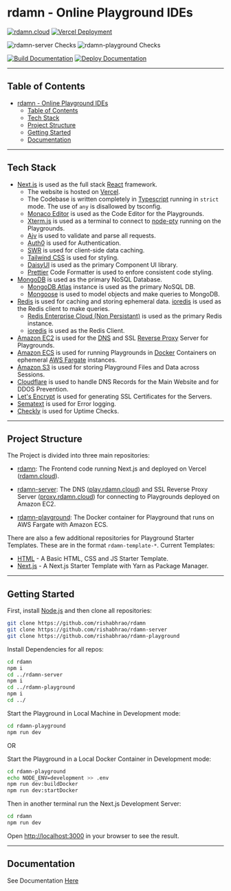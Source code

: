 # rdamn - Online Playground IDEs

[![rdamn.cloud](https://img.shields.io/website?logo=R&down_color=red&logoColor=white&down_message=down&label=rdamn.cloud&style=for-the-badge&up_color=green&up_message=up&url=https%3A%2F%2Frdamn.cloud)](https://rdamn.cloud)
[![Vercel Deployment](https://img.shields.io/github/deployments/rishabhrao/rdamn/production?label=Vercel%20Development&logo=vercel&logoColor=white&style=for-the-badge)](https://github.com/rishabhrao/rdamn/deployments/activity_log?environment=Production)

![rdamn-server Checks](https://img.shields.io/github/workflow/status/rishabhrao/rdamn-server/Check?label=rdamn-server%20Checks&logo=amazon&logoColor=white&style=for-the-badge)
![rdamn-playground Checks](https://img.shields.io/github/workflow/status/rishabhrao/rdamn-playground/Check?label=rdamn-playground%20Checks&logo=amazon&logoColor=white&style=for-the-badge)

[![Build Documentation](https://img.shields.io/github/workflow/status/rishabhrao/rdamn/Deploy%20Documentation/main?label=Build%20Documentation&logo=github-actions&logoColor=white&style=for-the-badge)](https://github.com/rishabhrao/rdamn/actions/workflows/deployDocs.yml)
[![Deploy Documentation](https://img.shields.io/github/deployments/rishabhrao/rdamn/github-pages?label=Deploy%20Documentation&logo=github&logoColor=white&style=for-the-badge)](https://github.com/rishabhrao/rdamn/deployments/activity_log?environment=github-pages)

---

## Table of Contents

- [rdamn - Online Playground IDEs](#rdamn---online-playground-ides)
  - [Table of Contents](#table-of-contents)
  - [Tech Stack](#tech-stack)
  - [Project Structure](#project-structure)
  - [Getting Started](#getting-started)
  - [Documentation](#documentation)

---

## Tech Stack

- [Next.js](https://nextjs.org) is used as the full stack [React](https://reactjs.org) framework.
  - The website is hosted on [Vercel](https://vercel.com).
  - The Codebase is written completely in [Typescript](https://www.typescriptlang.org) running in `strict` mode. The use of `any` is disallowed by tsconfig.
  - [Monaco Editor](https://microsoft.github.io/monaco-editor) is used as the Code Editor for the Playgrounds.
  - [Xterm.js](https://xtermjs.org) is used as a terminal to connect to [node-pty](https://www.npmjs.com/package/node-pty) running on the Playgrounds.
  - [Ajv](https://ajv.js.org) is used to validate and parse all requests.
  - [Auth0](https://auth0.com) is used for Authentication.
  - [SWR](https://swr.vercel.app) is used for client-side data caching.
  - [Tailwind CSS](https://tailwindcss.com) is used for styling.
  - [DaisyUI](https://daisyui.com) is used as the primary Component UI library.
  - [Prettier](https://prettier.io) Code Formatter is used to enfore consistent code styling.
- [MongoDB](https://www.mongodb.com) is used as the primary NoSQL Database.
  - [MongoDB Atlas](https://www.mongodb.com/atlas) instance is used as the primary NoSQL DB.
  - [Mongoose](https://mongoosejs.com) is used to model objects and make queries to MongoDB.
- [Redis](https://redis.io) is used for caching and storing ephemeral data. [ioredis](https://www.npmjs.com/package/ioredis) is used as the Redis client to make queries.
  - [Redis Enterprise Cloud (Non Persistant)](https://redis.com/redis-enterprise-cloud) is used as the primary Redis instance.
  - [ioredis](https://www.npmjs.com/package/ioredis) is used as the Redis Client.
- [Amazon EC2](https://aws.amazon.com/ec2) is used for the [DNS](https://www.npmjs.com/package/denamed) and SSL [Reverse Proxy](https://www.npmjs.com/package/http-reverse-proxy-ts) Server for Playgrounds.
- [Amazon ECS](https://aws.amazon.com/ec2) is used for running Playgrounds in [Docker](https://www.docker.com) Containers on ephemeral [AWS Fargate](https://aws.amazon.com/fargate) instances.
- [Amazon S3](https://aws.amazon.com/s3) is used for storing Playground Files and Data across Sessions.
- [Cloudflare](https://www.cloudflare.com) is used to handle DNS Records for the Main Website and for DDOS Prevention.
- [Let's Encrypt](https://letsencrypt.org) is used for generating SSL Certificates for the Servers.
- [Sematext](https://sematext.com) is used for Error logging.
- [Checkly](https://www.checklyhq.com/) is used for Uptime Checks.

---

## Project Structure

The Project is divided into three main repositories:

- [rdamn](https://github.com/rishabhrao/rdamn): The Frontend code running Next.js and deployed on Vercel ([rdamn.cloud](https://rdamn.cloud)).

- [rdamn-server](https://github.com/rishabhrao/rdamn-server): The DNS ([play.rdamn.cloud](http://play.rdamn.cloud)) and SSL Reverse Proxy Server ([proxy.rdamn.cloud](https://proxy.rdamn.cloud)) for connecting to Playgrounds deployed on Amazon EC2.

- [rdamn-playground](https://github.com/rishabhrao/rdamn-playground): The Docker container for Playground that runs on AWS Fargate with Amazon ECS.

There are also a few additional repositories for Playground Starter Templates. These are in the format `rdamn-template-*`. Current Templates:

- [HTML](https://github.com/rishabhrao/rdamn-template-html) - A Basic HTML, CSS and JS Starter Template.
- [Next.js](https://github.com/rishabhrao/rdamn-template-nextjs) - A Next.js Starter Template with Yarn as Package Manager.

---

## Getting Started

First, install [Node.js](https://nodejs.org) and then clone all repositories:

```bash
git clone https://github.com/rishabhrao/rdamn
git clone https://github.com/rishabhrao/rdamn-server
git clone https://github.com/rishabhrao/rdamn-playground
```

Install Dependencies for all repos:

```bash
cd rdamn
npm i
cd ../rdamn-server
npm i
cd ../rdamn-playground
npm i
cd ../
```

Start the Playground in Local Machine in Development mode:

```bash
cd rdamn-playground
npm run dev
```

OR

Start the Playground in a Local Docker Container in Development mode:

```bash
cd rdamn-playground
echo NODE_ENV=development >> .env
npm run dev:buildDocker
npm run dev:startDocker
```

Then in another terminal run the Next.js Development Server:

```bash
cd rdamn
npm run dev
```

Open [http://localhost:3000](http://localhost:3000) in your browser to see the result.

---

## Documentation

See Documentation [Here](https://docs.rdamn.cloud/)
